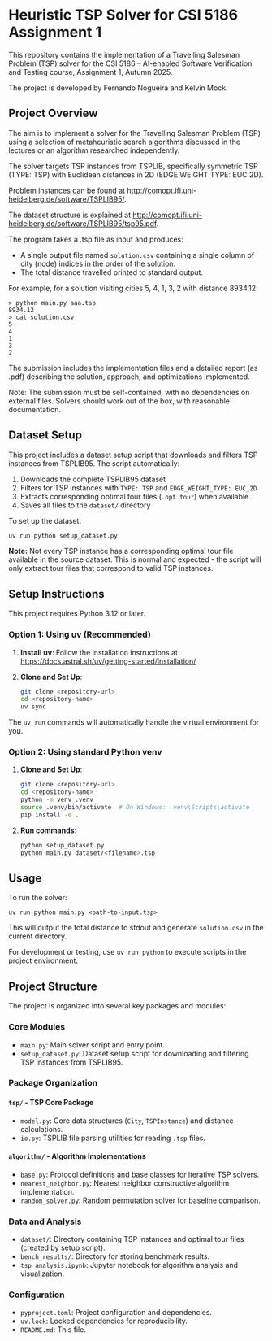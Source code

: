# Heuristic TSP Solver for CSI 5186 Assignment 1

This repository contains the implementation of a Travelling Salesman Problem (TSP) solver for the CSI 5186 – AI-enabled Software Verification and Testing course, Assignment 1, Autumn 2025. 

The project is developed by Fernando Nogueira and Kelvin Mock.

## Project Overview

The aim is to implement a solver for the Travelling Salesman Problem (TSP) using a selection of metaheuristic search algorithms discussed in the lectures or an algorithm researched independently. 

The solver targets TSP instances from TSPLIB, specifically symmetric TSP (TYPE: TSP) with Euclidean distances in 2D (EDGE WEIGHT TYPE: EUC 2D).

Problem instances can be found at http://comopt.ifi.uni-heidelberg.de/software/TSPLIB95/. 

The dataset structure is explained at http://comopt.ifi.uni-heidelberg.de/software/TSPLIB95/tsp95.pdf.

The program takes a .tsp file as input and produces:
- A single output file named `solution.csv` containing a single column of city (node) indices in the order of the solution.
- The total distance travelled printed to standard output.

For example, for a solution visiting cities 5, 4, 1, 3, 2 with distance 8934.12:
```
> python main.py aaa.tsp
8934.12
> cat solution.csv
5
4
1
3
2
```

The submission includes the implementation files and a detailed report (as .pdf) describing the solution, approach, and optimizations implemented.

Note: The submission must be self-contained, with no dependencies on external files. Solvers should work out of the box, with reasonable documentation.

## Dataset Setup

This project includes a dataset setup script that downloads and filters TSP instances from TSPLIB95. The script automatically:

1. Downloads the complete TSPLIB95 dataset
2. Filters for TSP instances with `TYPE: TSP` and `EDGE_WEIGHT_TYPE: EUC_2D`
3. Extracts corresponding optimal tour files (`.opt.tour`) when available
4. Saves all files to the `dataset/` directory

To set up the dataset:
```bash
uv run python setup_dataset.py
```

**Note:** Not every TSP instance has a corresponding optimal tour file available in the source dataset. This is normal and expected - the script will only extract tour files that correspond to valid TSP instances.

## Setup Instructions

This project requires Python 3.12 or later.

### Option 1: Using uv (Recommended)

1. **Install uv**: Follow the installation instructions at https://docs.astral.sh/uv/getting-started/installation/

2. **Clone and Set Up**:
   ```bash
   git clone <repository-url>
   cd <repository-name>
   uv sync
   ```

The `uv run` commands will automatically handle the virtual environment for you.

### Option 2: Using standard Python venv

1. **Clone and Set Up**:
   ```bash
   git clone <repository-url>
   cd <repository-name>
   python -m venv .venv
   source .venv/bin/activate  # On Windows: .venv\Scripts\activate
   pip install -e .
   ```

2. **Run commands**:
   ```bash
   python setup_dataset.py
   python main.py dataset/<filename>.tsp
   ```

## Usage

To run the solver:
```
uv run python main.py <path-to-input.tsp>
```

This will output the total distance to stdout and generate `solution.csv` in the current directory.

For development or testing, use `uv run python` to execute scripts in the project environment.

## Project Structure

The project is organized into several key packages and modules:

### Core Modules
- `main.py`: Main solver script and entry point.
- `setup_dataset.py`: Dataset setup script for downloading and filtering TSP instances from TSPLIB95.

### Package Organization

#### `tsp/` - TSP Core Package
- `model.py`: Core data structures (`City`, `TSPInstance`) and distance calculations.
- `io.py`: TSPLIB file parsing utilities for reading `.tsp` files.

#### `algorithm/` - Algorithm Implementations
- `base.py`: Protocol definitions and base classes for iterative TSP solvers.
- `nearest_neighbor.py`: Nearest neighbor constructive algorithm implementation.
- `random_solver.py`: Random permutation solver for baseline comparison.

### Data and Analysis
- `dataset/`: Directory containing TSP instances and optimal tour files (created by setup script).
- `bench_results/`: Directory for storing benchmark results.
- `tsp_analysis.ipynb`: Jupyter notebook for algorithm analysis and visualization.

### Configuration
- `pyproject.toml`: Project configuration and dependencies.
- `uv.lock`: Locked dependencies for reproducibility.
- `README.md`: This file.

